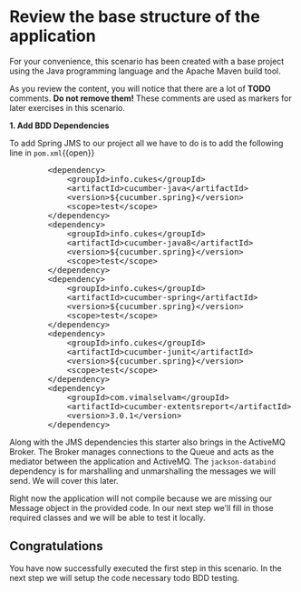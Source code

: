 # Review the base structure of the application

For your convenience, this scenario has been created with a base project using the Java programming language and the Apache Maven build tool.

As you review the content, you will notice that there are a lot of **TODO** comments. **Do not remove them!** These comments are used as markers for later exercises in this scenario. 

**1. Add BDD Dependencies**

To add Spring JMS to our project all we have to do is to add the following line in ``pom.xml``{{open}}
<pre class="file" data-filename="pom.xml" data-target="insert" data-marker="<!-- TODO : Add cucumber dependency here -->">
		&lt;dependency&gt;
			&lt;groupId&gt;info.cukes&lt;/groupId&gt;
			&lt;artifactId&gt;cucumber-java&lt;/artifactId&gt;
			&lt;version&gt;${cucumber.spring}&lt;/version&gt;
			&lt;scope&gt;test&lt;/scope&gt;
		&lt;/dependency&gt;
		&lt;dependency&gt;
			&lt;groupId&gt;info.cukes&lt;/groupId&gt;
			&lt;artifactId&gt;cucumber-java8&lt;/artifactId&gt;
			&lt;version&gt;${cucumber.spring}&lt;/version&gt;
			&lt;scope&gt;test&lt;/scope&gt;
		&lt;/dependency&gt;
		&lt;dependency&gt;
			&lt;groupId&gt;info.cukes&lt;/groupId&gt;
			&lt;artifactId&gt;cucumber-spring&lt;/artifactId&gt;
			&lt;version&gt;${cucumber.spring}&lt;/version&gt;
			&lt;scope&gt;test&lt;/scope&gt;
		&lt;/dependency&gt;
		&lt;dependency&gt;
			&lt;groupId&gt;info.cukes&lt;/groupId&gt;
			&lt;artifactId&gt;cucumber-junit&lt;/artifactId&gt;
			&lt;version&gt;${cucumber.spring}&lt;/version&gt;
			&lt;scope&gt;test&lt;/scope&gt;
		&lt;/dependency&gt;
		&lt;dependency&gt;
		    &lt;groupId&gt;com.vimalselvam&lt;/groupId&gt;
		    &lt;artifactId&gt;cucumber-extentsreport&lt;/artifactId&gt;
		    &lt;version&gt;3.0.1&lt;/version&gt;
		&lt;/dependency&gt;
</pre>

Along with the JMS dependencies this starter also brings in the ActiveMQ Broker. The Broker manages connections to the Queue and acts as the mediator between the application and ActiveMQ. The `jackson-databind` dependency is for marshalling and unmarshalling the messages we will send. We will cover this later.

Right now the application will not compile because we are missing our Message object in the provided code. In our next step we'll fill in those required classes and we will be able to test it locally.

## Congratulations

You have now successfully executed the first step in this scenario. In the next step we will setup the code necessary todo BDD testing.
